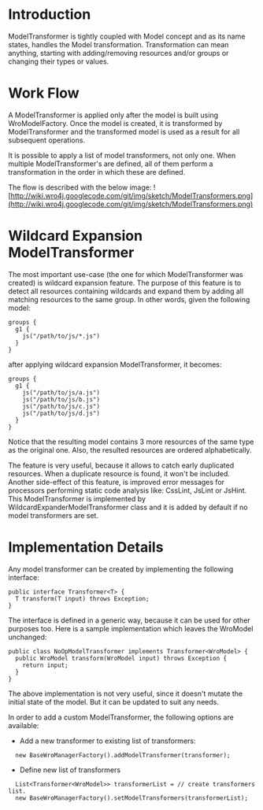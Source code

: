 # Introduction #
ModelTransformer is tightly coupled with Model concept and as its name states, handles the Model transformation. Transformation can mean anything, starting with adding/removing resources and/or groups or changing their types or values.

# Work Flow #
A ModelTransformer is applied only after the model is built using WroModelFactory. Once the model is created, it is transformed by ModelTransformer and the transformed model is used as a result for all subsequent operations.

It is possible to apply a list of model transformers, not only one. When multiple ModelTransformer's are defined, all of them perform a transformation in the order in which these are defined.

The flow is described with the below image:
![http://wiki.wro4j.googlecode.com/git/img/sketch/ModelTransformers.png](http://wiki.wro4j.googlecode.com/git/img/sketch/ModelTransformers.png)

# Wildcard Expansion ModelTransformer #
The most important use-case (the one for which ModelTransformer was created) is wildcard expansion feature. The purpose of this feature is to detect all resources containing wildcards and expand them by adding all matching resources to the same group. In other words, given the following model:

```
groups {
  g1 {
    js("/path/to/js/*.js")
  }
}
```

after applying wildcard expansion ModelTransformer, it becomes:

```
groups {
  g1 {
    js("/path/to/js/a.js")
    js("/path/to/js/b.js")
    js("/path/to/js/c.js")
    js("/path/to/js/d.js")
  }
}
```

Notice that the resulting model contains 3 more resources of the same type as the original one. Also, the resulted resources are ordered alphabetically.

The feature is very useful, because it allows to catch early duplicated resources. When a duplicate resource is found, it won't be included.
Another side-effect of this feature, is improved error messages for processors performing static code analysis like: CssLint, JsLint or JsHint. This ModelTransformer is implemented by WildcardExpanderModelTransformer class and it is added by default if no model transformers are set.

# Implementation Details #
Any model transformer can be created by implementing the following interface:
```
public interface Transformer<T> {
  T transform(T input) throws Exception;
}
```
The interface is defined in a generic way, because it can be used for other purposes too. Here is a sample implementation which leaves the WroModel unchanged:

```
public class NoOpModelTransformer implements Transformer<WroModel> {
  public WroModel transform(WroModel input) throws Exception {
    return input;
  }
}
```

The above implementation is not very useful, since it doesn't mutate the initial state of the model. But it can be updated to suit any needs.

In order to add a custom ModelTransformer, the following options are available:

  * Add a new transformer to existing list of transformers:
```
  new BaseWroManagerFactory().addModelTransformer(transformer);
```

  * Define new list of transformers
```
  List<Transformer<WroModel>> transformerList = // create transformers list.
  new BaseWroManagerFactory().setModelTransformers(transformerList);
```